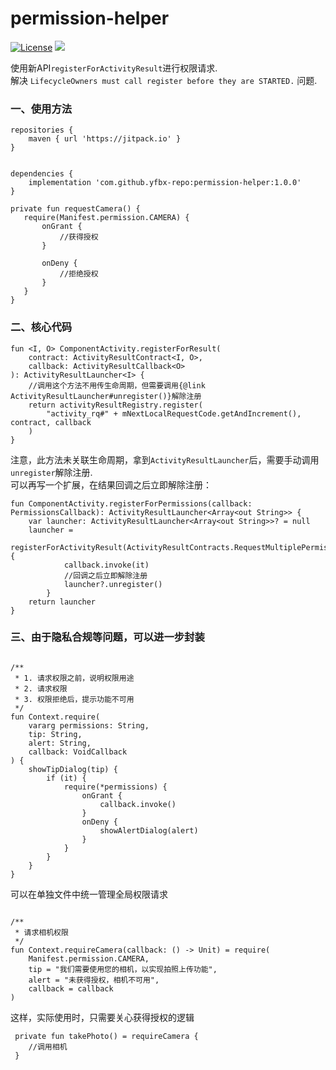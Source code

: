 # permission-helper
[![License](https://img.shields.io/github/license/yfbx-repo/permission-helper)](https://mit-license.org/)
[![](https://img.shields.io/badge/release-1.0.0-blue.svg)](https://github.com/yfbx-repo/permission-helper/releases)    

使用新API`registerForActivityResult`进行权限请求.    
解决 `LifecycleOwners must call register before they are STARTED.` 问题.    

### 一、使用方法
```
repositories {
    maven { url 'https://jitpack.io' }
}


dependencies {
    implementation 'com.github.yfbx-repo:permission-helper:1.0.0'
}
```

```
private fun requestCamera() {
   require(Manifest.permission.CAMERA) {
       onGrant {
           //获得授权
       }

       onDeny {
           //拒绝授权
       }
   }
}

```

### 二、核心代码
```
fun <I, O> ComponentActivity.registerForResult(
    contract: ActivityResultContract<I, O>,
    callback: ActivityResultCallback<O>
): ActivityResultLauncher<I> {
    //调用这个方法不用传生命周期，但需要调用{@link ActivityResultLauncher#unregister()}解除注册
    return activityResultRegistry.register(
        "activity_rq#" + mNextLocalRequestCode.getAndIncrement(), contract, callback
    )
}
```

注意，此方法未关联生命周期，拿到`ActivityResultLauncher`后，需要手动调用`unregister`解除注册.    
可以再写一个扩展，在结果回调之后立即解除注册：

```
fun ComponentActivity.registerForPermissions(callback: PermissionsCallback): ActivityResultLauncher<Array<out String>> {
    var launcher: ActivityResultLauncher<Array<out String>>? = null
    launcher =
        registerForActivityResult(ActivityResultContracts.RequestMultiplePermissions()) {
            callback.invoke(it)
            //回调之后立即解除注册
            launcher?.unregister()
        }
    return launcher
}
```

### 三、由于隐私合规等问题，可以进一步封装
```

/**
 * 1. 请求权限之前，说明权限用途
 * 2. 请求权限
 * 3. 权限拒绝后，提示功能不可用
 */
fun Context.require(
    vararg permissions: String,
    tip: String,
    alert: String,
    callback: VoidCallback
) {
    showTipDialog(tip) {
        if (it) {
            require(*permissions) {
                onGrant {
                    callback.invoke()
                }
                onDeny {
                    showAlertDialog(alert)
                }
            }
        }
    }
}
```

可以在单独文件中统一管理全局权限请求
```

/**
 * 请求相机权限
 */
fun Context.requireCamera(callback: () -> Unit) = require(
    Manifest.permission.CAMERA,
    tip = "我们需要使用您的相机，以实现拍照上传功能",
    alert = "未获得授权，相机不可用",
    callback = callback
)

```

这样，实际使用时，只需要关心获得授权的逻辑

```
 private fun takePhoto() = requireCamera {
    //调用相机
 }
```
